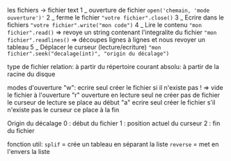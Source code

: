 les fichiers
    -> fichier text
        1 _ ouverture de fichier
            `open('chemain, 'mode ouverture')'`
        2 _ ferme le fichier
            `"votre fichier".close()`
        3 _ Ecrire dans le fichiers
            `"votre fichier".write("mon code")`
        4 _ Lire le contenu
            `"mon fichier".read()` => revoye un string contenant l'integralite du fichier
            `"mon fichier".readlines()` => découpes lignes à lignes et nous revoyer un tableau
        5 _ Déplacer le curseur (lecture/ecriture)
            `"mon fichier".seek("decalage(int)", "origin du décalage")`

 type de fichier
    relation: à partir du répertoire courant
    absolu: à partir de la racine du disque
    
 modes d'ouverture
    "w": ecrire seul
         créer le fichier si il n'existe pas
         ! => vide le fichier à l'ouverture
    "r"  ouverture en lecture seul
         ne créer pas de fichier
         le curseur de lecture se place au début
    "a"  ecrire seul
         créer le fichier s'il n'existe pas
         le curseur ce place à la fin

Origin du décalage
    0 : début du fichier
    1 : position actuel du curseur
    2 : fin du fichier


fonction util:
`splif` = crée un tableau en séparant la liste
`reverse` = met en l'envers la liste
         